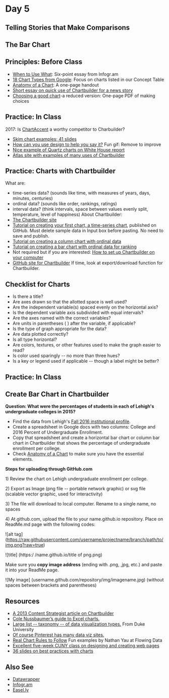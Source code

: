 # Day 5

## Telling Stories that Make Comparisons

## The Bar Chart

## Principles: Before Class

- [When to Use What](https://tutorials.infogr.am/finding-the-data/the-basics-of-data-visualization): Six-point essay from Infogr.am
- [18 Chart Types from Google](https://support.google.com/docs/answer/190718?rd=1): Focus on charts listed in our Concept Table
- [Anatomy of a Chart](http://www.lamivo.com/tipsheets/anatomy_chart.pdf): A one-page handout
- [Short essay on quick use of Chartbuilder for a news story](http://journalistsresource.org/tip-sheets/research/dataset-digest-data-gov-chartbuilder-quick-lesson)
- [Choosing a good chart](http://extremepresentation.typepad.com/files/choosing-a-good-chart-09.pdf)-a reduced version: One-page PDF of making choices

## Practice: In Class
2017: Is [ChartAccent](https://chartaccent.github.io/) a worthy competitor to Charbuilder?
- [Skim chart examples; 41 slides](http://kpq.github.io/sherp-31/assets/lectures/chartexamples.pdf)
- [How can you use design to help you say it?](http://i.imgur.com/RzYaLZg.gif) Fun gif: Remove to improve
- [Nice example of Quartz charts on White House report](http://qz.com/278681/all-yes-all-the-charts-from-the-white-house-report-on-millennials/?wpisrc=nl-wonkbk&wpmm=1)
- [Atlas site with examples of many uses of Chartbuilder](https://www.theatlas.com/charts/new)

## Practice: Charts with Chartbuilder

What are: 
- time-series data? (sounds like time, with measures of years, days, minutes, centuries)
- ordinal data? (sounds like order, rankings, ratings)
- interval data? (think intervals, space between values evenly split, temperature, level of happiness)
About Chartbuilder:
- [The Chartbuilder site](https://quartz.github.io/Chartbuilder/)
- [Tutorial on creating your first chart, a time-series chart](https://github.com/Quartz/Chartbuilder/blob/master/tutorials/basic-chart.md), published on GitHub. Must delete sample data in Input box before pasting. No need to save and publish.
- [Tutorial on creating a column chart with ordinal data](https://github.com/Quartz/Chartbuilder/blob/master/tutorials/column-chart-ordinal-data.md)
- [Tutorial on creating a bar chart with ordinal data for ranking](https://github.com/Quartz/Chartbuilder/blob/master/tutorials/bar-chart-with-ranking-data.md)
- Not required but if you are interested: [How to set up Chartbuilder on your computer](http://www.poynter.org/how-tos/220572/how-to-use-chartbuilder-to-make-simple-graphics-fast/)
- [GitHub site for Chartbuilder](https://github.com/Quartz/Chartbuilder)
If time, look at export/download function for Chartbuilder.

## Checklist for Charts

- Is there a title?
- Are axes drawn so that the allotted space is well used?
- Are the independent variable(s) spaced evenly on the horizontal axis?
- Is the dependent variable axis subdivided with equal intervals?
- Are the axes named with the correct variables?
- Are units in parentheses ( ) after the variable, if applicable?
- Is the type of graph appropriate for the data?
- Are data plotted correctly?
- Is all type horizontal?
- Are colors, textures, or other features used to make the graph easier to read?
- Is color used sparingly -- no more than three hues?
- Is a key or legend used if applicable -- though a label might be better?

## Practice: In Class
## Create Bar Chart in Chartbuilder
**Question: What were the percentages of students in each of Lehigh's undergraduate colleges in 2015?**
- Find the data from Lehigh's [Fall 2016 institutional profile](http://www.lehigh.edu/~oir/profiles/profile_files/LUprofile_2016.pdf).
- Create a spreadsheet in Google docs with two columns: College and 2016 Percent of Undergraduate Enrollment.
- Copy that spreadsheet and create a horizontal bar chart or column bar chart in Chartbuilder that shows the percentage of undergraduate enrollment per college. 
- Check [Anatomy of a Chart](http://www.lamivo.com/tipsheets/anatomy_chart.pdf) to make sure you have the essential elements.

**Steps for uploading through GitHub.com**
<p>1) Review the chart on Lehigh undergraduate enrollment per college. </p>
<p>2) Export as Image (png file -- portable network graphic) or svg file (scalable vector graphic, used for interactivity) 
<p>3) The file will download to local computer. Rename to a single name, no spaces</p>
<p>4) At github.com, upload the file to your name.github.io repository. Place on ReadMe.md page with the following codes:</p>

![alt tag] (https://raw.githubusercontent.com/username/projectname/branch/path/to/img.png?raw=true)

![title] (https:/ /name.github.io/title of png.png)

Make sure you **copy image address** (ending with .png, ,jpg, etc.) and paste it into your ReadMe page.

![My image] (username.github.com/repository/img/imagename.jpg) (without spaces between brackets and parentheses)


## Resources

<ul>
<li><a href="https://contently.com/strategist/2013/10/28/chartbuilder-will-make-you-feel-like-a-graphics-god-but-wont-make-you-jump-off-a-roof-into-a-swimming-pool/">A 2013 Content Strategist article on Chartbuilder</a></li>
<li><a href="http://www.storytellingwithdata.com/2011/11/how-to-do-it-in-excel.html">Cole Nussbaumer&rsquo;s guide to Excel charts.</a></li>
<li><a href="http://guides.library.duke.edu/datavis/vis_types">Large list -- taxonomy -- of data visualization types.</a> From Duke University</li>
<li><a href="https://www.pinterest.com/explore/data-visualization-tools/">Of course Pinterest has many data viz sites.</a></li>
<li><a href="http://flowingdata.com/2015/08/11/real-chart-rules-to-follow/">Real Chart Rules to Follow</a> Fun examples by Nathan Yau at Flowing Data</li>
<li><a href="http://lenagroeger.github.io/design/">Excellent five-week CUNY class on designing and creating web pages</a></li>
<li><a href="http://www.slideshare.net/idigdata/data-visualization-best-practices-2013">36 slides on best practices with charts</a>
</ul>

## Also See
<ul>
<li><a href="http://datawrapper.de/">Datawrapper</a></li>
<li><a href="https://tutorials.infogr.am">Infogr.am</a></li>
<li><a href="https://easel.ly">Easel.ly</a></li>
</ul>


